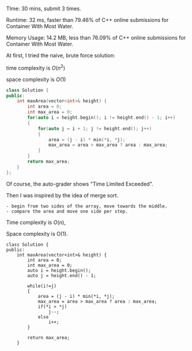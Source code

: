 TIme: 30 mins, submit 3 times.

Runtime: 32 ms, faster than 79.46% of C++ online submissions for Container With Most Water.

Memory Usage: 14.2 MB, less than 76.09% of C++ online submissions for Container With Most Water.

At first, I tried the naive, brute force solution:

time complexity is $O(n^2)$

space complexity is $O(1)$

```C++
class Solution {
public:
    int maxArea(vector<int>& height) {
        int area = 0;
        int max_area = 0;
        for(auto i = height.begin(); i != height.end() - 1; i++)
        {
            for(auto j = i + 1; j != height.end(); j++)
            {
                area = (j - i) * min(*i, *j);
                max_area = area > max_area ? area : max_area;
            }
        }
        return max_area;
    }
};
```

Of course, the auto-grader shows "Time Limited Exceeded".

Then I was inspired by the idea of merge sort. 

	- begin from two sides of the array, move towards the middle.
	- compare the area and move one side per step.

Time complexity is $O(n)$,

Space complexity is O(1).

```
class Solution {
public:
    int maxArea(vector<int>& height) {
        int area = 0;
        int max_area = 0;
		auto i = height.begin();
        auto j = height.end() - 1;
        
        while(i!=j)
        {
            area = (j - i) * min(*i, *j);
            max_area = area > max_area ? area : max_area;
            if(*i > *j) 
                j--;
            else
                i++;
        }
        
        return max_area;
    }
```

